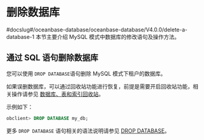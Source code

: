 # 删除数据库
#docslug#/oceanbase-database/oceanbase-database/V4.0.0/delete-a-database-1
本节主要介绍 MySQL 模式中数据库的修改语句及操作方法。

## 通过 SQL 语句删除数据库

您可以使用 `DROP DATABASE`语句删除 MySQL 模式下租户的数据库。

如果误删数据库，可以通过回收站功能进行恢复，前提是需要开启回收站功能，相关操作请参见 [数据库、表和索引回收站](../../../10.high-data-availability/1.flashback/2.database-table-and-index-recycle-bin.md)。

示例如下：

```sql
obclient> DROP DATABASE my_db;    
```

更多 `DROP DATABASE` 语句相关的语法说明请参见 [DROP DATABASE](../../../../10.sql-reference-mysql-mode/6.sql-statement/29.drop-database.md)。

